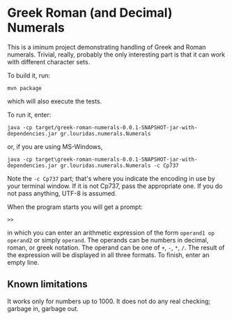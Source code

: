 # Greek Roman (and Decimal) Numerals

This is a iminum project demonstrating handling of Greek and Roman numerals. Trivial, really, probably the only interesting part is that it can work with different character sets.

To build it, run:
```
mvn package
```
which will also execute the tests.

To run it, enter:
```
java -cp target/greek-roman-numerals-0.0.1-SNAPSHOT-jar-with-dependencies.jar gr.louridas.numerals.Numerals
```
or, if you are using MS-Windows,
```
java -cp target\greek-roman-numerals-0.0.1-SNAPSHOT-jar-with-dependencies.jar gr.louridas.numerals.Numerals -c Cp737
```
Note the `-c Cp737` part; that's where you indicate the encoding in use by your terminal window. If it is not Cp737, pass the appropriate one. If you do not pass anything, UTF-8 is assumed.

When the program starts you will get a prompt:
```
>> 
```
in which you can enter an arithmetic expression of the form `operand1 op operand2` or simply `operand`. The operands can be numbers in decimal, roman, or greek notation. The operand can be one of `+`, `-`, `*`, `/`. The result of the expression will be displayed in all three formats. To finish, enter an empty line.

## Known limitations

It works only for numbers up to 1000. It does not do any real checking; garbage in, garbage out.
